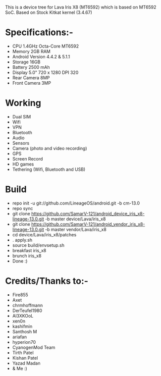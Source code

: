 This is a device tree for Lava Iris X8 (MT6592) which is based on MT6592 SoC.
Based on Stock Kitkat kernel (3.4.67)


# Specifications:-
   * CPU	1.4GHz Octa-Core MT6592
   * Memory	2GB RAM
   * Android Version 4.4.2 & 5.1.1
   * Storage	16GB
   * Battery	2500 mAh
   * Display	5.0" 720 x 1280 DPI 320
   * Rear Camera	8MP
   * Front Camera	3MP


# Working
  * Dual SIM
  * Wifi
  * VPN
  * Bluetooth
  * Audio
  * Sensors
  * Camera (photo and video recording)
  * GPS
  * Screen Record
  * HD games
  * Tethering (Wifi, Bluetooth and USB)



# Build

  * repo init -u git://github.com/LineageOS/android.git -b cm-13.0
  * repo sync
  * git clone https://github.com/SamarV-121/android_device_iris_x8-lineage-13.0.git -b master device/Lava/iris_x8
  * git clone https://github.com/SamarV-121/android_vendor_iris_x8-lineage-13.0.git -b master vendor/Lava/iris_x8
  * cd device/Lava/iris_x8/patches
  * . apply.sh 
  * source build/envsetup.sh
  * breakfast iris_x8
  * brunch iris_x8
  * Done :)
  
  # Credits/Thanks to:-
  * Fire855 
  * Axet
  * chrmhoffmann
  * DerTeufel1980
  * Al3XKOoL
  * xen0n
  * kashifmin
  * Santhosh M
  * ariafan
  * hyperion70
  * CyanogenMod Team
  * Tirth Patel
  * Kishan Patel
  * Yazad Madan 
  * & Me :)
